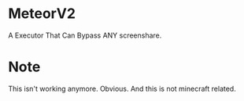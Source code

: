 # MeteorV2
A Executor That Can Bypass ANY screenshare.

# Note
This isn't working anymore. Obvious. And this is not minecraft related.
